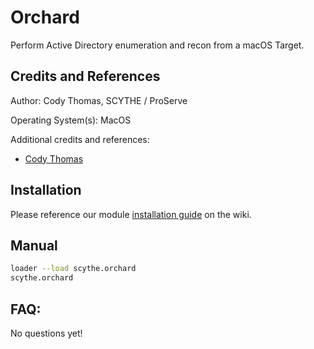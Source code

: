# Orchard

Perform Active Directory enumeration and recon from a macOS Target.

## Credits and References

Author: Cody Thomas, SCYTHE / ProServe

Operating System(s): MacOS

Additional credits and references:
* [Cody Thomas](https://github.com/its-a-feature)

## Installation

Please reference our module [installation guide](https://github.com/scythe-io/community-modules/wiki) on the wiki.

##  Manual

```bash
loader --load scythe.orchard
scythe.orchard 
```

## FAQ:

No questions yet!
